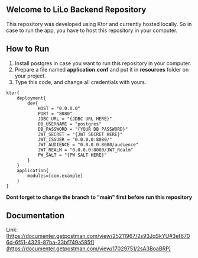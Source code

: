 ## Welcome to LiLo Backend Repository

This repository was developed using Ktor and currently hosted locally. So in case to run the app, you have to host this repository in your computer.

## How to Run

1.  Install postgres in case you want to run this repository in your computer.
2.  Prepare a file named **application.conf** and put it in **resources** folder on your project.
3.  Type this code, and change all credentials with yours.

```plaintext
ktor{
	deployment{
		dev{
			HOST = "0.0.0.0"
			PORT = "8080"
			JDBC_URL = "{JDBC URL HERE}"
			DB_USERNAME = "postgres"
			DB_PASSWORD = "{YOUR DB PASSWORD}"
			JWT_SECRET = "{JWT SECRET HERE}"
			JWT_ISSUER = "0.0.0.0:8080/"
			JWT_AUDIENCE = "0.0.0.0:8080/audience"
			JWT_REALM = "0.0.0.0:8080/JWT_Realm"
			PW_SALT = "{PW SALT HERE}"
		}
	}
	application{
		modules=[com.example]
	}
}
```

**Dont forget to change the branch to "main" first before run this repository**

## Documentation
Link: [https://documenter.getpostman.com/view/25211967/2s93JqSkYU#3ef6706d-6f51-4329-87ba-33bf749a585f](https://documenter.getpostman.com/view/17029751/2sA3BoaBRP)
